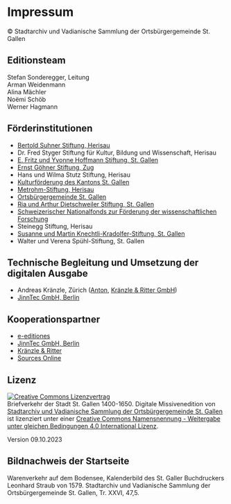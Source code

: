 
# Impressum

© Stadtarchiv und Vadianische Sammlung der Ortsbürgergemeinde St. Gallen

## Editionsteam

<p>Stefan Sonderegger, Leitung <br>
Arman Weidenmann <br>
Alina Mächler <br>
Noëmi Schöb <br>
Werner Hagmann</p>

## Förderinstitutionen

- [Bertold Suhner Stiftung, Herisau](http://bss-herisau.ch)
- Dr. Fred Styger Stiftung für Kultur, Bildung und Wissenschaft, Herisau
- [E. Fritz und Yvonne Hoffmann Stiftung, St. Gallen](http://hoffmann-stiftung.ch/)
- [Ernst Göhner Stiftung, Zug](https://www.ernst-goehner-stiftung.ch/)
- Hans und Wilma Stutz Stiftung, Herisau
- [Kulturförderung des Kantons St. Gallen](https://www.sg.ch/kultur/kulturfoerderung.html)
- [Metrohm-Stiftung, Herisau](https://metrohm-stiftung.ch)
- [Ortsbürgergemeinde St. Gallen](https://www.ortsbuerger.ch/startseite.html)
- [Ria und Arthur Dietschweiler Stiftung, St. Gallen](https://dietschweiler-stiftung.ch)
- [Schweizerischer Nationalfonds zur Förderung der wissenschaftlichen Forschung](https://www.snf.ch/de)
- Steinegg Stiftung, Herisau
- [Susanne und Martin Knechtli-Kradolfer-Stiftung, St. Gallen](https://smkk-stiftung.ch)
- Walter und Verena Spühl-Stiftung, St. Gallen

## Technische Begleitung und Umsetzung der digitalen Ausgabe

- Andreas Kränzle, Zürich ([Anton](https://www.anton.ch), [Kränzle & Ritter GmbH](https://www.k-r.ch))
- [JinnTec GmbH, Berlin](https://jinntec.de)

## Kooperationspartner

- [e-editiones](https://www.e-editiones.org)
- [JinnTec GmbH, Berlin](https://jinntec.de)
- [Kränzle & Ritter](https://www.k-r.ch)
- [Sources Online](https://sources-online.org/index.html)

## Lizenz
<a rel="license" href="http://creativecommons.org/licenses/by-sa/4.0/"><img alt="Creative Commons Lizenzvertrag" style="border-width:0" src="https://i.creativecommons.org/l/by-sa/4.0/88x31.png" /></a><br /><span xmlns:dct="http://purl.org/dc/terms/" property="dct:title">Briefverkehr der Stadt St. Gallen 1400-1650. Digitale Missivenedition</span> von <a xmlns:cc="http://creativecommons.org/ns#" href="https://missiven.stadtarchiv.ch" property="cc:attributionName" rel="cc:attributionURL">Stadtarchiv und Vadianische Sammlung der Ortsbürgergemeinde St. Gallen</a> ist lizenziert unter einer <a rel="license" href="http://creativecommons.org/licenses/by-sa/4.0/">Creative Commons Namensnennung - Weitergabe unter gleichen Bedingungen 4.0 International Lizenz</a>.

Version 09.10.2023

## Bildnachweis der Startseite
Warenverkehr auf dem Bodensee, Kalenderbild des St. Galler Buchdruckers Leonhard Straub von 1579. Stadtarchiv und Vadianische Sammlung der Ortsbürgergemeinde St. Gallen, Tr. XXVI, 47,5.
